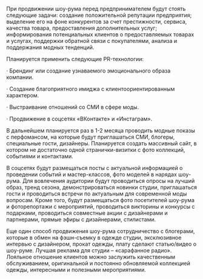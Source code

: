 При продвижении шоу-рума перед предпринимателем будут стоять следующие задачи: создание положительной репутации предприятия; выделение его на фоне конкурентов за счет престижности, сервиса, качества товара, предоставления дополнительных услуг; информирования потенциальных клиентов о предоставляемых товарах и услугах, поддержки обратной связи с покупателями, анализа и поддержания модных тенденций.

Планируется применить следующие PR-технологии:

·   Брендинг или создание узнаваемого эмоционального образа  компании.

·   Создание благоприятного имиджа с клиентоориентированным характером.

·   Выстраивание отношений со СМИ в сфере моды.

·   Продвижение в соцсетях «ВКонтакте» и «Инстаграм».

В дальнейшем планируется раз в 1-2 месяца проводить модные показы с перфомансом, на которые будут приглашаться СМИ, блогеры, специальные гости, дизайнеры. Планируется создать массивный сайт, в котором не достаточно одной странички-визитки с фото коллекций, событиями и контактами.

В соцсетях будут размещаться посты с актуальной информацией о проведении событий и мастер-классов, фото моделей в нарядах шоу-рума. Для вовлечения аудитории будут проводиться опросы на лучший образ, тренд сезона, демонстрироваться новинки студии, приглашаться гости и проводиться встречи по актуальным для современной моды вопросам. Кроме того, будут размещаться фото посетителей шоу-рума и фоторепортажи с мероприятий, проводиться викторины и конкурсы с подарками, проводиться совместные акции с дизайнерами и партнерами, прямые эфиры с дизайнерами, стилистами.

Еще один способ продвижения шоу-рума сотрудничество с блогерами, которые в обмен на фэшн-съемку в одежде студии, эксклюзивное интервью с дизайнером, прокат одежды, плату сделают статью/видео о шоу-руме. Лучшая реклама для студии – «сарафанное радио». Лояльное отношение клиентов можно заслужить качественным обслуживанием, оригинальной и постоянно обновляемой коллекцией одежды, интересными и полезными мероприятиями.
